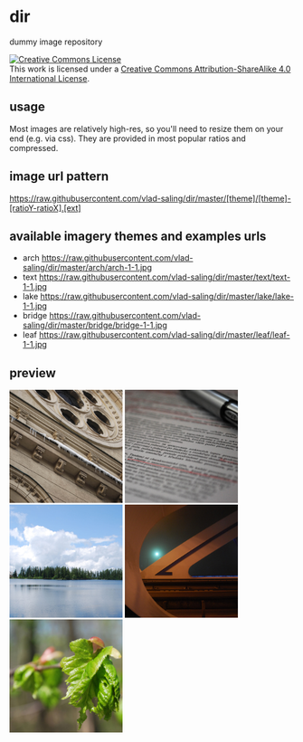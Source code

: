 # dir
dummy image repository

<a rel="license" href="http://creativecommons.org/licenses/by-sa/4.0/"><img alt="Creative Commons License" style="border-width:0" src="https://i.creativecommons.org/l/by-sa/4.0/88x31.png" /></a><br />This work is licensed under a <a rel="license" href="http://creativecommons.org/licenses/by-sa/4.0/">Creative Commons Attribution-ShareAlike 4.0 International License</a>.

## usage

Most images are relatively high-res, so you'll need to resize them on your end (e.g. via css). They are provided in most popular ratios and compressed.

## image url pattern

https://raw.githubusercontent.com/vlad-saling/dir/master/[theme]/[theme]-[ratioY-ratioX].[ext]

## available imagery themes and examples urls

- arch https://raw.githubusercontent.com/vlad-saling/dir/master/arch/arch-1-1.jpg
- text https://raw.githubusercontent.com/vlad-saling/dir/master/text/text-1-1.jpg
- lake https://raw.githubusercontent.com/vlad-saling/dir/master/lake/lake-1-1.jpg
- bridge https://raw.githubusercontent.com/vlad-saling/dir/master/bridge/bridge-1-1.jpg
- leaf https://raw.githubusercontent.com/vlad-saling/dir/master/leaf/leaf-1-1.jpg

## preview

<img src="https://raw.githubusercontent.com/vlad-saling/dir/master/arch/arch-1-1.jpg" width="200" alt="arch" />
<img src="https://raw.githubusercontent.com/vlad-saling/dir/master/text/text-1-1.jpg" width="200" alt="text" />
<img src="https://raw.githubusercontent.com/vlad-saling/dir/master/lake/lake-1-1.jpg" width="200" alt="lake" />
<img src="https://raw.githubusercontent.com/vlad-saling/dir/master/bridge/bridge-1-1.jpg" width="200" alt="bridge" />
<img src="https://raw.githubusercontent.com/vlad-saling/dir/master/leaf/leaf-1-1.jpg" width="200" alt="leaf" />

